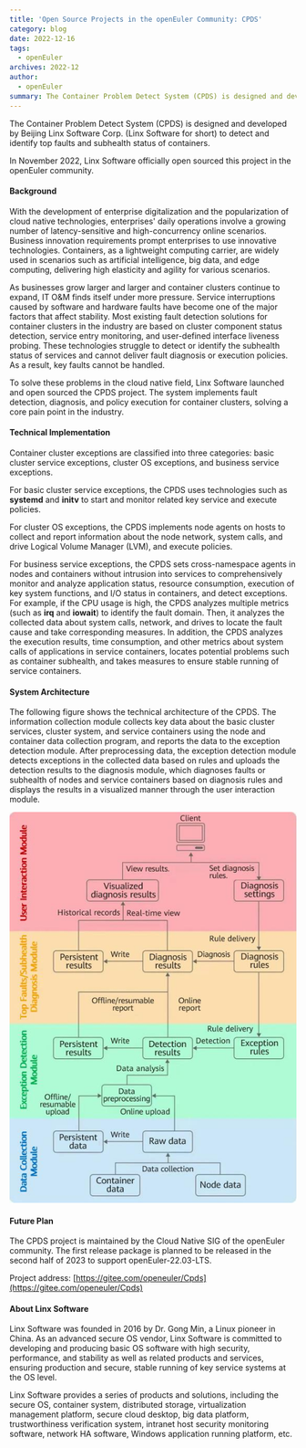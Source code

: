 ```yaml
---
title: 'Open Source Projects in the openEuler Community: CPDS'
category: blog
date: 2022-12-16
tags:
  - openEuler
archives: 2022-12
author:
  - openEuler
summary: The Container Problem Detect System (CPDS) is designed and developed by Beijing Linx Software Corp. (Linx Software for short) to detect and identify top faults and subhealth status of containers.
---
```


The Container Problem Detect System (CPDS) is designed and developed by Beijing Linx Software Corp. (Linx Software for short) to detect and identify top faults and subhealth status of containers.

In November 2022, Linx Software officially open sourced this project in the openEuler community.

#### Background

With the development of enterprise digitalization and the popularization of cloud native technologies, enterprises' daily operations involve a growing number of latency-sensitive and high-concurrency online scenarios. Business innovation requirements prompt enterprises to use innovative technologies. Containers, as a lightweight computing carrier, are widely used in scenarios such as artificial intelligence, big data, and edge computing, delivering high elasticity and agility for various scenarios.

As businesses grow larger and larger and container clusters continue to expand, IT O&M finds itself under more pressure. Service interruptions caused by software and hardware faults have become one of the major factors that affect stability. Most existing fault detection solutions for container clusters in the industry are based on cluster component status detection, service entry monitoring, and user-defined interface liveness probing. These technologies struggle to detect or identify the subhealth status of services and cannot deliver fault diagnosis or execution policies. As a result, key faults cannot be handled.

To solve these problems in the cloud native field, Linx Software launched and open sourced the CPDS project. The system implements fault detection, diagnosis, and policy execution for container clusters, solving a core pain point in the industry.

#### Technical Implementation

Container cluster exceptions are classified into three categories: basic cluster service exceptions, cluster OS exceptions, and business service exceptions.

For basic cluster service exceptions, the CPDS uses technologies such as **systemd** and **initv** to start and monitor related key service and execute policies.

For cluster OS exceptions, the CPDS implements node agents on hosts to collect and report information about the node network, system calls, and drive Logical Volume Manager (LVM), and execute policies.

For business service exceptions, the CPDS sets cross-namespace agents in nodes and containers without intrusion into services to comprehensively monitor and analyze application status, resource consumption, execution of key system functions, and I/O status in containers, and detect exceptions. For example, if the CPU usage is high, the CPDS analyzes multiple metrics (such as **irq** and **iowait**) to identify the fault domain. Then, it analyzes the collected data about system calls, network, and drives to locate the fault cause and take corresponding measures. In addition, the CPDS analyzes the execution results, time consumption, and other metrics about system calls of applications in service containers, locates potential problems such as container subhealth, and takes measures to ensure stable running of service containers.

#### System Architecture

The following figure shows the technical architecture of the CPDS. The information collection module collects key data about the basic cluster services, cluster system, and service containers using the node and container data collection program, and reports the data to the exception detection module. After preprocessing data, the exception detection module detects exceptions in the collected data based on rules and uploads the detection results to the diagnosis module, which diagnoses faults or subhealth of nodes and service containers based on diagnosis rules and displays the results in a visualized manner through the user interaction module.

<img src="./images/1.jpg" width="1000" >


#### Future Plan

The CPDS project is maintained by the Cloud Native SIG of the openEuler community. The first release package is planned to be released in the second half of 2023 to support openEuler-22.03-LTS.

Project address: [https://gitee.com/openeuler/Cpds](https://gitee.com/openeuler/Cpds)


#### About Linx Software

Linx Software was founded in 2016 by Dr. Gong Min, a Linux pioneer in China. As an advanced secure OS vendor, Linx Software is committed to developing and producing basic OS software with high security, performance, and stability as well as related products and services, ensuring production and secure, stable running of key service systems at the OS level.

Linx Software provides a series of products and solutions, including the secure OS, container system, distributed storage, virtualization management platform, secure cloud desktop, big data platform, trustworthiness verification system, intranet host security monitoring software, network HA software, Windows application running platform, etc.
